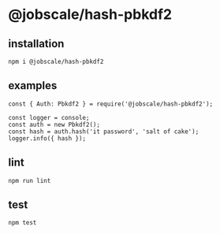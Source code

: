 # @jobscale/hash-pbkdf2

## installation

```
npm i @jobscale/hash-pbkdf2
```

## examples

```
const { Auth: Pbkdf2 } = require('@jobscale/hash-pbkdf2');

const logger = console;
const auth = new Pbkdf2();
const hash = auth.hash('it password', 'salt of cake');
logger.info({ hash });
```

## lint

```
npm run lint
```

## test

```
npm test
```
